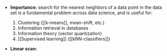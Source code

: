 - **Importance:** search for the nearest neighbors of a data point in the data set is a fundamental problem across data science, and is useful for:
	1. Clustering ([[k-means]], mean-shift, etc.)
	2. Information retrieval in databases
	3. Information theory (vector quantization)
	4. [[Supervised learning]] ([[kNN-classifiers]])

- **Linear scan:** 